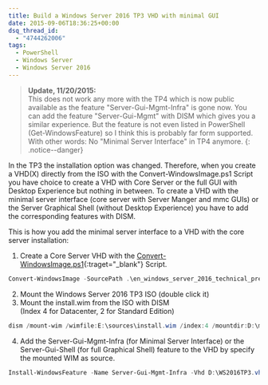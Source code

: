 ```yaml
---
title: Build a Windows Server 2016 TP3 VHD with minimal GUI
date: 2015-09-06T18:36:25+00:00
dsq_thread_id:
  - "4744262006"
tags:
  - PowerShell
  - Windows Server
  - Windows Server 2016
---
```


>**Update, 11/20/2015:**  
This does not work any more with the TP4 which is now public available as the feature "Server-Gui-Mgmt-Infra" is gone now. You can add the feature "Server-Gui-Mgmt" with DISM which gives you a similar experience. But the feature is not even listed in PowerShell (Get-WindowsFeature) so I think this is probably far form supported. With other words: No "Minimal Server Interface" in TP4 anymore.
{: .notice--danger}

In the TP3 the installation option was changed. Therefore, when you create a VHD(X) directly from the ISO with the Convert-WindowsImage.ps1 Script you have choice to create a VHD with Core Server or the full GUI with Desktop Experience but nothing in between. To create a VHD with the minimal server interface (core server with Server Manger and mmc GUIs) or the Server Graphical Shell (without Desktop Experience) you have to add the corresponding features with DISM.

This is how you add the minimal server interface to a VHD with the core server installation:

1. Create a Core Server VHD with the [Convert-WindowsImage.ps1](https://gallery.technet.microsoft.com/scriptcenter/Convert-WindowsImageps1-0fe23a8f){:traget="_blank"} Script.
```powershell
Convert-WindowsImage -SourcePath .\en_windows_server_2016_technical_preview_3_x64_dvd_6942082.iso -VHDPath .\WS2016TP3.vhdx -Edition ServerDatacenterCore -SizeBytes 40GB
```
2. Mount the Windows Server 2016 TP3 ISO (double click it)
3. Mount the install.wim from the ISO with DISM  
(Index 4 for Datacenter, 2 for Standard Edition)
```powershell
dism /mount-wim /wimfile:E:\sources\install.wim /index:4 /mountdir:D:\mountdir /readonly
```
4. Add the Server-Gui-Mgmt-Infra (for Minimal Server Interface) or the Server-Gui-Shell (for full Graphical Shell) feature to the VHD by specify the mounted WIM as source.
```powershell
Install-WindowsFeature -Name Server-Gui-Mgmt-Infra -Vhd D:\WS2016TP3.vhdx -Source "D:\mountdir\Windows\WinSxS"
```